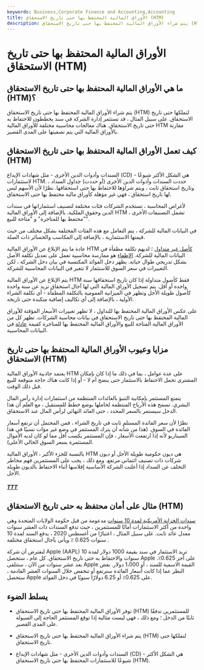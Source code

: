 ```yaml
---
keywords: Business,Corporate Finance and Accounting,Accounting
title: الأوراق المالية المحتفظ بها حتى تاريخ الاستحقاق (HTM)
description: يتم شراء الأوراق المالية المحتفظ بها حتى تاريخ الاستحقاق (HTM) للاحتفاظ بها حتى تاريخ الاستحقاق. قد تستثمر إدارة الشركة في السند الذي يخططون للاحتفاظ به حتى تاريخ الاستحقاق ، وتطرح فترة الاحتفاظ هذه القضايا المحاسبية على الطاولة.
---
```


# الأوراق المالية المحتفظ بها حتى تاريخ الاستحقاق (HTM)
## ما هي الأوراق المالية المحتفظ بها حتى تاريخ الاستحقاق (HTM)؟

يتم شراء الأوراق المالية المحتفظ بها حتى تاريخ الاستحقاق (HTM) لتملكها حتى تاريخ الاستحقاق. على سبيل المثال ، قد تستثمر إدارة الشركة في سند يخططون للاحتفاظ به حتى تاريخ الاستحقاق. هناك معالجات محاسبية مختلفة للأوراق المالية HTM مقارنة بالأوراق المالية التي يتم تصفيتها على المدى القصير.

## كيف تعمل الأوراق المالية المحتفظ بها حتى تاريخ الاستحقاق (HTM)

السندات وأدوات الدين الأخرى - مثل شهادات الإيداع (CD) - هي الشكل الأكثر شيوعًا لاستثمارات HTM. حددت السندات وأدوات الدين الأخرى (أو حددت) جداول السداد ، وتاريخ استحقاق ثابت ، ويتم شراؤها للاحتفاظ بها حتى استحقاقها. نظرًا لأن الأسهم ليس لها تاريخ استحقاق ، فهي غير مؤهلة كأوراق مالية محتفظ بها حتى الاستحقاق.

لأغراض المحاسبة ، تستخدم الشركات فئات مختلفة لتصنيف استثماراتها في سندات الدين وحقوق الملكية. بالإضافة إلى الأوراق المالية HTM ، تشمل التصنيفات الأخرى "محتفظ بها للمتاجرة" و "متاحة للبيع".

في البيانات المالية للشركة ، يتم التعامل مع هذه الفئات المختلفة بشكل مختلف من حيث قيمتها الاستثمارية ، بالإضافة إلى المكاسب والخسائر ذات الصلة.

عادة ما يتم الإبلاغ عن الأوراق المالية HTM [كأصل غير متداول](/noncurrent-assets) ؛ لديهم تكلفة مطفأة في البيانات المالية للشركة. [الإطفاء](/amortization) هو ممارسة محاسبية تعمل على تعديل تكلفة الأصل بشكل تدريجي طوال حياته. يظهر دخل الفوائد المكتسبة في بيان دخل الشركة ، لكن التغييرات في سعر السوق للاستثمار لا تتغير في البيانات المحاسبية للشركة.

يتم الإبلاغ عن الأوراق المالية HTM فقط كأصول متداولة إذا كان تاريخ استحقاقها سنة واحدة أو أقل. يتم تسجيل الأوراق المالية التي لها آجال استحقاق تزيد عن سنة واحدة كأصول طويلة الأجل وتظهر في الميزانية العمومية بالتكلفة المطفأة - أي تكلفة الشراء الأولية ، بالإضافة إلى أي تكاليف إضافية متكبدة حتى تاريخه.

على عكس الأوراق المالية المحتفظ بها للتداول ، لا تظهر تغييرات الأسعار المؤقتة للأوراق المالية المحتفظ بها حتى تاريخ الاستحقاق في بيانات محاسبة الشركات. تظهر كل من الأوراق المالية المتاحة للبيع والأوراق المالية المحتفظ بها للمتاجرة كقيمة [عادلة](/fairvalue) في البيانات المحاسبية.

## مزايا وعيوب الأوراق المالية المحتفظ بها حتى تاريخ الاستحقاق (HTM)

يعتمد جاذبية الأوراق المالية HTM على عدة عوامل ، بما في ذلك ما إذا كان بإمكان المشتري تحمل الاحتفاظ بالاستثمار حتى ينضج أم لا - أو إذا كانت هناك حاجة متوقعة للبيع قبل ذلك الوقت.

يتمتع المستثمر بإمكانية التنبؤ بالعائدات المنتظمة من استثمارات إدارة رأس المال البشري. تسمح هذه الأرباح المنتظمة لحاملها بوضع خطط للمستقبل ، مع العلم أن هذا الدخل سيستمر بالسعر المحدد ، حتى العائد النهائي لرأس المال عند الاستحقاق.

نظرًا لأن سعر الفائدة المستلم ثابت في تاريخ الشراء ، فمن المحتمل أن ترتفع أسعار الفائدة في السوق. (هذا من شأنه أن يترك المستثمر في وضع غير مؤات نسبيًا في هذا السيناريو لأنه إذا ارتفعت الأسعار ، فإن المستثمر يكسب أقل مما لو كان لديه الأموال المستثمرة بسعر السوق الحالي الأعلى).

بالنسبة للجزء الأكبر ، الأوراق المالية HTM هي ديون حكومية طويلة الأجل أو ديون شركات ذات تصنيف ائتماني مرتفع. ومع ذلك ، يجب على المستثمرين فهم مخاطر التخلف عن السداد إذا أعلنت الشركة الأساسية إفلاسها أثناء الاحتفاظ بالديون طويلة الأجل.

<h5> <a href=""> TTT </a> </h5>

## مثال على أمان محتفظ به حتى تاريخ الاستحقاق (HTM)

[سندات الخزانة الأمريكية لمدة 10 سنوات](/10-yeartreasury) مدعومة من قبل حكومة الولايات المتحدة وهي واحدة من أكثر الاستثمارات أمانًا للمستثمرين ، حيث تدفع السندات ذات العشر سنوات معدل عائد ثابت. على سبيل المثال ، اعتبارًا من أغسطس 2020 ، يدفع السند لمدة 10 سنوات 0.625 ٪ ويأتي بآجال استحقاق مختلفة .

لنفترض أن شركة Apple (AAPL) تريد الاستثمار في سند بقيمة 1000 دولار لمدة 10 سنوات والاحتفاظ به حتى تاريخ الاستحقاق. كل عام ، ستحصل Apple على أجر 0.625٪. بعد عشر سنوات من الآن ، ستتلقى Apple القيمة الاسمية للسند ، أو 1،000 دولار. بغض النظر عما إذا كانت أسعار الفائدة سترتفع أو تنخفض خلال السنوات العشر القادمة ، ستحصل Apple على 0.625٪ أو 6.25 دولارًا سنويًا في دخل الفوائد.

## يسلط الضوء

- توفر الأوراق المالية المحتفظ بها حتى تاريخ الاستحقاق (HTM) للمستثمرين تدفقًا ثابتًا من الدخل ؛ ومع ذلك ، فهي ليست مثالية إذا توقع المستثمر الحاجة إلى السيولة على المدى القصير.

- يتم شراء الأوراق المالية المحتفظ بها حتى تاريخ الاستحقاق (HTM) لتملكها حتى تاريخ الاستحقاق.

- السندات وأدوات الدين الأخرى - مثل شهادات الإيداع (CD) - هي الشكل الأكثر شيوعًا للاستثمارات المحتفظ بها حتى تاريخ الاستحقاق (HTM).

